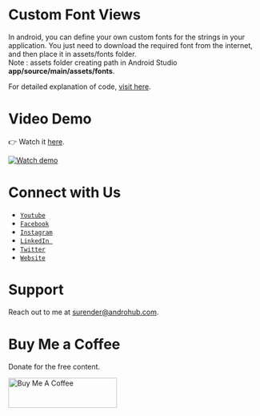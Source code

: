 # Custom Font Views
In android, you can define your own custom fonts for the strings in your application. You just need to download the required font from the internet, and then place it in assets/fonts folder. 
<br>
Note : assets folder creating path in Android Studio **app/source/main/assets/fonts**.

For detailed explanation of code, [visit here](http://www.androhub.com/android-custom-fonts-textview/).

# Video Demo
👉 Watch it <a href="https://youtu.be/gV4qoKyIRZM">here</a>.
<br>

[![Watch demo](http://i3.ytimg.com/vi/gV4qoKyIRZM/hqdefault.jpg)](https://youtu.be/gV4qoKyIRZM)

# Connect with Us
- <a href="https://www.youtube.com/channel/@Androhub" target="_blank">`Youtube`</a>
- <a href="https://www.facebook.com/androhubtutorial/" target="_blank">`Facebook`</a>
- <a href="https://www.instagram.com/androhub_tutorial" target="_blank">`Instagram`</a>
- <a href="https://www.linkedin.com/in/surender-kumar-681472a8?originalSubdomain=in" target="_blank">`LinkedIn `</a>
- <a href="https://twitter.com/sonusurender0/" target="_blank">`Twitter`</a>
- <a href="http://www.androhub.com/" target="_blank">`Website`</a>

# Support
Reach out to me at surender@androhub.com.

# Buy Me a Coffee
Donate for the free content.

<a href="https://www.buymeacoffee.com/androhub" target="_blank"><img src="https://cdn.buymeacoffee.com/buttons/v2/default-yellow.png" alt="Buy Me A Coffee" style="height: 60px !important;width: 217px !important;" ></a>
